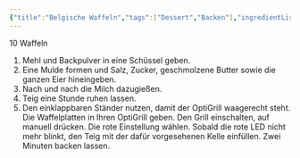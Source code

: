 ```yaml
---
{"title":"Belgische Waffeln","tags":["Dessert","Backen"],"ingredientList":[{"title":"","ingredients":["300g Mehl","10g Backpulver","Salz","75g Puderzucker","100g Butter","2 Eier","500ml Milch"]}]}
---
```

10 Waffeln

1. Mehl und Backpulver in eine Schüssel geben.
2. Eine Mulde formen und Salz, Zucker, geschmolzene Butter sowie die ganzen Eier hineingeben.
3. Nach und nach die Milch dazugießen.
4. Teig eine Stunde ruhen lassen.
5. Den einklappbaren Ständer nutzen, damit der OptiGrill waagerecht steht. Die Waffelplatten in Ihren OptiGrill geben. Den Grill einschalten, auf manuell drücken. Die rote Einstellung wählen. Sobald die rote LED nicht mehr blinkt, den Teig mit der dafür vorgesehenen Kelle einfüllen. Zwei Minuten backen lassen.